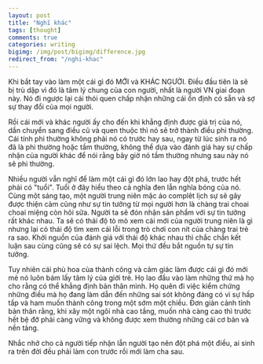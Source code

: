 ```yaml
---
layout: post
title: "Nghĩ khác"
tags: [thought]
comments: true
categories: writing
bigimg: /img/post/bigimg/difference.jpg
redirect_from: "/nghi-khac"
---
```


Khi bắt tay vào làm một cái gì đó MỚI và KHÁC NGƯỜI. Điều đầu tiên là sẽ bị trù dập vì đó là tâm lý chung của con người, nhất là người VN giai đoạn này. Nó đi ngược lại cái thói quen chấp nhận những cái ổn định có sẵn và sợ sự thay đổi của mọi người.

Rồi cái mới và khác người ấy cho đến khi khẳng định được giá trị của nó, dần chuyển sang điều cũ và quen thuộc thì nó sẽ trở thành điều phi thường. Cái tính phi thường không phải nó có trước hay sau, ngay từ lúc sinh ra nó đã là phi thường hoặc tầm thường, không thể dựa vào đánh giá hay sự chấp nhận của người khác để nói rằng bây giờ nó tầm thường nhưng sau này nó sẽ phi thường.

Nhiều người vẫn nghĩ để làm một cái gì đó lớn lao hay đột phá, trước hết phải có "tuổi". Tuổi ở đây hiểu theo cả nghĩa đen lẫn nghĩa bóng của nó. Cùng một sáng tạo, một người trung niên mặc áo complêt lịch sự sẽ gây được thiện cảm cũng như sự tin tưởng từ mọi người hơn là chàng trai choai choai miệng còn hôi sữa. Người ta sẽ đón nhận sản phẩm với sự tin tưởng rất khác nhau. Ta sẽ có thái độ tò mò xem cái mới của người trung niên là gì nhưng lại có thái độ tìm xem cái lỗi trong trò chơi con nít của chàng trai trẻ ra sao. Khởi nguồn của đánh giá với thái độ khác nhau thì chắc chắn kết luận sau cùng cũng sẽ có sự sai lệch. Mọi thứ đều bắt nguồn tự sự tin tưởng.

Tuy nhiên cái phù hoa của thành công và cảm giác làm được cái gì đó mới mẻ nó luôn bám lấy tâm lý của giới trẻ. Họ lao đầu vào làm những thứ mà họ cho rằng có thể khẳng định bản thân mình. Họ quên đi việc kiểm chứng những điều mà họ đang làm dẫn đến những sai sót không đáng có vì sự hấp tấp và ham muốn thành công trong một sớm một chiều. Đơn giản cảnh tỉnh bản thân rằng, khi xây một ngôi nhà cao tầng, muốn nhà càng cao thì trước hết bệ đỡ phải càng vững và không được xem thường những cái cơ bản và nền tảng.

Nhắc nhở cho cả người tiếp nhận lẫn người tạo nên đột phá một điều, ai sinh ra trên đời đều phải làm con trước rồi mới làm cha sau.